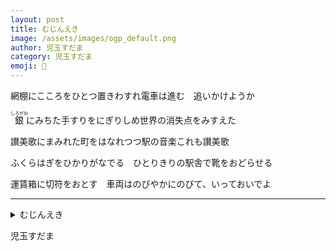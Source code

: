 ```yaml
---
layout: post
title: むじんえき
image: /assets/images/ogp_default.png
author: 児玉すだま
category: 児玉すだま
emoji: 👻
---
```


<div class="tanka-area"><div class="tanka">
<p>網棚にこころをひとつ置きわすれ電車は進む　追いかけようか</p>
<p><ruby>銀<rp>（</rp><rt>しろがね</rt><rp>）</rp></ruby>にみちた手すりをにぎりしめ世界の消失点をみすえた</p>
<p>讃美歌にまみれた町をはなれつつ駅の音楽これも讃美歌</p>
<p>ふくらはぎをひかりがなでる　ひとりきりの駅舎で靴をおどらせる</p>
<p>運賃箱に切符をおとす　車両はのびやかにのびて、いっておいでよ</p></div></div>

---

<details><summary>むじんえき</summary>
網棚にこころをひとつ置きわすれ電車は進む　追いかけようか<br/>
<ruby>銀<rp>（</rp><rt>しろがね</rt><rp>）</rp></ruby>にみちた手すりをにぎりしめ世界の消失点をみすえた<br/>
讃美歌にまみれた町をはなれつつ駅の音楽これも讃美歌<br/>
ふくらはぎをひかりがなでる　ひとりきりの駅舎で靴をおどらせる<br/>
運賃箱に切符をおとす　車両はのびやかにのびて、いっておいでよ<br/>
</details>

児玉すだま
